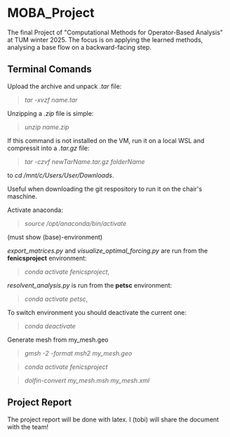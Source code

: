 # MOBA_Project
The final Project of "Computational Methods for Operator-Based Analysis" at TUM winter 2025.
The focus is on applying the learned methods, analysing a base flow on a backward-facing step.

## Terminal Comands

Upload the archive and unpack *.tar* file: 
> *tar -xvzf name.tar*

Unzipping a *.zip* file is simple:
> *unzip name.zip*

If this command is not installed on the VM, run it on a local WSL and compressit into a *.tar.gz* file:
> *tar -czvf newTarName.tar.gz folderName*

to *cd /mnt/c/Users/User/Downloads*.

Useful when downloading the git respository to run it on the chair's maschine.

Activate anaconda: 
> *source /opt/anaconda/bin/activate* 

(must show (base)-environment)

*export_matrices.py* and *visualize_optimal_forcing.py* are run from the **fenicsproject** 
environment: 
> *conda activate fenicsproject*,

*resolvent_analysis.py* is run from the **petsc** environment: 
> *conda activate petsc*,

To switch environment you should deactivate the current one: 
> *conda deactivate*

Generate mesh from my_mesh.geo
> *gmsh -2 -format msh2 my_mesh.geo*

> *conda activate fenicsproject*

> *dolfin-convert my_mesh.msh my_mesh.xml*

## Project Report

The project report will be done with latex. I (tobi) will share the document with the team!

